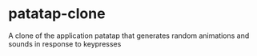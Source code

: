 # patatap-clone

A clone of the application patatap that generates random animations and sounds in response to keypresses
